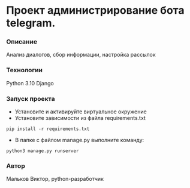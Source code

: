 # Проект администрирование бота telegram.
### Описание
Анализ диалогов, сбор информации, настройка рассылок
### Технологии
Python 3.10
Django
### Запуск проекта
- Установите и активируйте виртуальное окружение
- Установите зависимости из файла requirements.txt
```
pip install -r requirements.txt
``` 
- В папке с файлом manage.py выполните команду:
```
python3 manage.py runserver
```
### Автор
Мальков Виктор, python-разработчик

